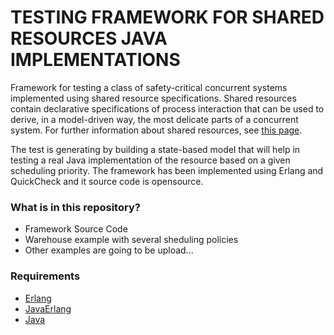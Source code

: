 # TESTING FRAMEWORK FOR SHARED RESOURCES JAVA IMPLEMENTATIONS

Framework for testing a class of safety-critical concurrent systems implemented using shared resource specifications. Shared resources contain declarative specifications of process interaction that can be used to derive, in a model-driven way, the most delicate parts of a concurrent system. For further information about shared resources, see [this page](http://babel.ls.fi.upm.es/~rnnalborodo/sr_web/).

The test is generating by building a state-based model that will help in testing a real Java implementation of the resource based on a given scheduling priority. The framework has been implemented using Erlang and QuickCheck and it source code is opensource. 

### What is in this repository? ###

* Framework Source Code
* Warehouse example with several sheduling policies
* Other examples are going to be upload...

### Requirements ###

* [Erlang](http://www.erlang.org/)
* [JavaErlang](https://github.com/fredlund/JavaErlang)
* [Java](http://www.oracle.com/technetwork/es/java/javase/downloads/index.html)
